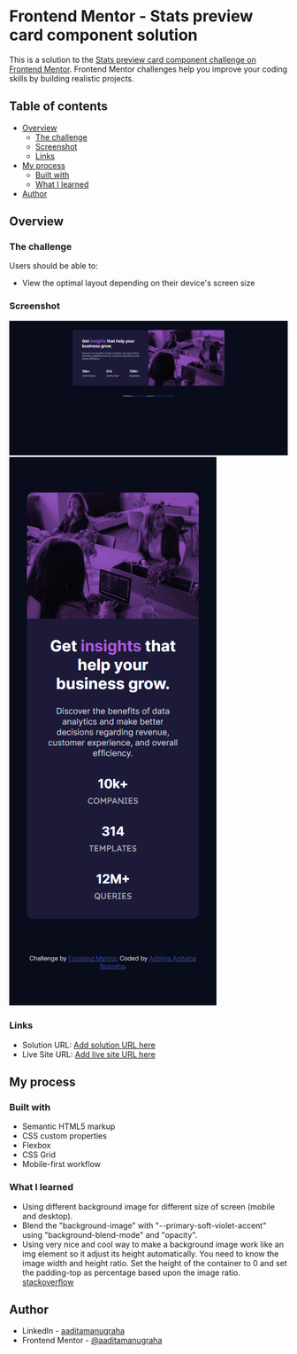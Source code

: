 # Frontend Mentor - Stats preview card component solution

This is a solution to the [Stats preview card component challenge on Frontend Mentor](https://www.frontendmentor.io/challenges/stats-preview-card-component-8JqbgoU62). Frontend Mentor challenges help you improve your coding skills by building realistic projects.

## Table of contents

- [Overview](#overview)
  - [The challenge](#the-challenge)
  - [Screenshot](#screenshot)
  - [Links](#links)
- [My process](#my-process)
  - [Built with](#built-with)
  - [What I learned](#what-i-learned)
- [Author](#author)

## Overview

### The challenge

Users should be able to:

- View the optimal layout depending on their device's screen size

### Screenshot

![](./design/desktop-view.png)
![](./design/mobile-view.png)

### Links

- Solution URL: [Add solution URL here](https://your-solution-url.com)
- Live Site URL: [Add live site URL here](https://your-live-site-url.com)

## My process

### Built with

- Semantic HTML5 markup
- CSS custom properties
- Flexbox
- CSS Grid
- Mobile-first workflow

### What I learned

- Using different background image for different size of screen (mobile and desktop).
- Blend the "background-image" with "--primary-soft-violet-accent" using "background-blend-mode" and "opacity".
- Using very nice and cool way to make a background image work like an img element so it adjust its height automatically. You need to know the image width and height ratio. Set the height of the container to 0 and set the padding-top as percentage based upon the image ratio. [stackoverflow](https://stackoverflow.com/questions/600743/how-to-get-div-height-to-auto-adjust-to-background-size)

## Author

- LinkedIn - [aaditamanugraha](https://www.linkedin.com/in/aaditamanugraha/)
- Frontend Mentor - [@aaditamanugraha](https://www.frontendmentor.io/profile/aaditamanugraha)
